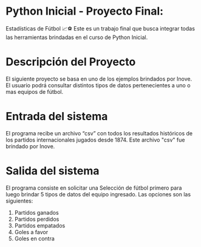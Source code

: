 # Python Inicial - Proyecto Final:
Estadísticas de Fútbol 📈⚽
Este es un trabajo final que busca integrar todas las herramientas brindadas 
en el curso de Python Inicial.

# Descripción del Proyecto
El siguiente proyecto se basa en uno de los ejemplos brindados por Inove.
El usuario podrá consultar distintos tipos de datos pertenecientes a uno o
mas equipos de fútbol.

# Entrada del sistema
El programa recibe un archivo “csv” con todos los resultados históricos de los 
partidos internacionales jugados desde 1874. Este archivo "csv" fue brindado por Inove.

# Salida del sistema
El programa consiste en solicitar una Selección de fútbol primero
para luego brindar 5 tipos de datos del equipo ingresado.
Las opciones son las siguientes:
1. Partidos ganados
2. Partidos perdidos
3. Partidos empatados
4. Goles a favor
5. Goles en contra
